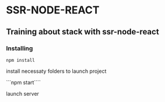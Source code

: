 # SSR-NODE-REACT

## Training about stack with ssr-node-react

### Installing

```npm install ``` 

install necessaty folders to launch project

```npm start````

launch server 
